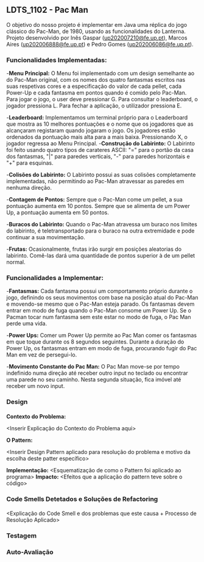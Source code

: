 ## LDTS_1102 - Pac Man
O objetivo do nosso projeto é implementar em Java uma réplica do jogo clássico do Pac-Man, de 1980, usando as funcionalidades do Lanterna.
Projeto desenvolvido por Inês Gaspar (up202007210@fe.up.pt), Marcos Aires (up202006888@fe.up.pt) e Pedro Gomes (up202006086@fe.up.pt).

### Funcionalidades Implementadas:
-**Menu Principal:** O Menu foi implementado com um design semelhante ao do Pac-Man original, com os nomes dos quatro fantasmas escritos nas suas respetivas cores e a especificação do valor de cada pellet, cada Power-Up e cada fantasma em pontos quando é comido pelo Pac-Man. Para jogar o jogo, o user deve pressionar G. Para consultar o leaderboard, o jogador pressiona L. Para fechar a aplicação, o utilizador pressiona E.

-**Leaderboard:** Implementamos um terminal próprio para o Leaderboard que mostra as 10 melhores pontuações e o nome que os jogadores que as alcançaram registaram quando jogaram o jogo. Os jogadores estão ordenados da pontuação mais alta para a mais baixa. Pressionando X, o jogador regressa ao Menu Principal.
-**Construção do Labirinto:** O Labirinto foi feito usando quatro tipos de carateres ASCII: "=" para o portão da casa dos fantasmas, "|" para paredes verticais, "-" para paredes horizontais e "+" para esquinas.

-**Colisões do Labirinto:** O Labirinto possui as suas colisões completamente implementadas, não permitindo ao Pac-Man atravessar as paredes em nenhuma direção.

-**Contagem de Pontos:** Sempre que o Pac-Man come um pellet, a sua pontuação aumenta em 10 pontos. Sempre que se alimenta de um Power Up, a pontuação aumenta em 50 pontos.

-**Buracos do Labirinto:** Quando o Pac-Man atravessa um buraco nos limites do labirinto, é teletransportado para o buraco na outra extremidade e pode continuar a sua movimentação.

-**Frutas:** Ocasionalmente, frutas irão surgir em posições aleatorias do labirinto. Comê-las dará uma quantidade de pontos superior à de um pellet normal.

### Funcionalidades a Implementar:
-**Fantasmas:** Cada fantasma possui um comportamento próprio durante o jogo, definindo os seus movimentos com base na posição atual do Pac-Man e movendo-se mesmo que o Pac-Man esteja parado. Os fantasmas devem entrar em modo de fuga quando o Pac-Man consome um Power Up. Se o Pacman tocar num fantasma sem este estar no modo de fuga, o Pac Man perde uma vida.

-**Power Ups:** Comer um Power Up permite ao Pac Man comer os fantasmas em que toque durante os 8 segundos seguintes. Durante a duração do Power Up, os fantasmas entram em modo de fuga, procurando fugir do Pac Man em vez de persegui-lo.

-**Movimento Constante do Pac Man:** O Pac Man move-se por tempo indefinido numa direção até receber outro input no teclado ou encontrar uma parede no seu caminho. Nesta segunda situação, fica imóvel até receber um novo input.


### Design

#### <Inserir problema encontrado aqui>
**Contexto do Problema:**
  
<Inserir Explicação do Contexto do Problema aqui>
  
**O Pattern:**
  
<Inserir Design Pattern aplicado para resolução do problema e motivo da escolha deste patter específico>
  
**Implementação:**
<Esquematização de como o Pattern foi aplicado ao programa>
**Impacto:**
<Efeitos que a aplicação do pattern teve sobre o código>

### Code Smells Detetados e Soluções de Refactoring
#### <Nome do Code Smell Detetado>
<Explicação do Code Smell e dos problemas que este causa + Processo de Resolução Aplicado>

### Testagem

### Auto-Avaliação

